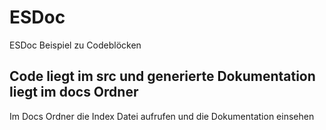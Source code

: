 # ESDoc
ESDoc Beispiel zu Codeblöcken

## Code liegt im src und generierte Dokumentation liegt im docs Ordner
Im Docs Ordner die Index Datei aufrufen und die Dokumentation einsehen